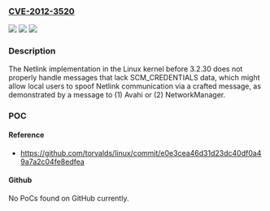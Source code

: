 ### [CVE-2012-3520](https://cve.mitre.org/cgi-bin/cvename.cgi?name=CVE-2012-3520)
![](https://img.shields.io/static/v1?label=Product&message=n%2Fa&color=blue)
![](https://img.shields.io/static/v1?label=Version&message=n%2Fa&color=blue)
![](https://img.shields.io/static/v1?label=Vulnerability&message=n%2Fa&color=brighgreen)

### Description

The Netlink implementation in the Linux kernel before 3.2.30 does not properly handle messages that lack SCM_CREDENTIALS data, which might allow local users to spoof Netlink communication via a crafted message, as demonstrated by a message to (1) Avahi or (2) NetworkManager.

### POC

#### Reference
- https://github.com/torvalds/linux/commit/e0e3cea46d31d23dc40df0a49a7a2c04fe8edfea

#### Github
No PoCs found on GitHub currently.

